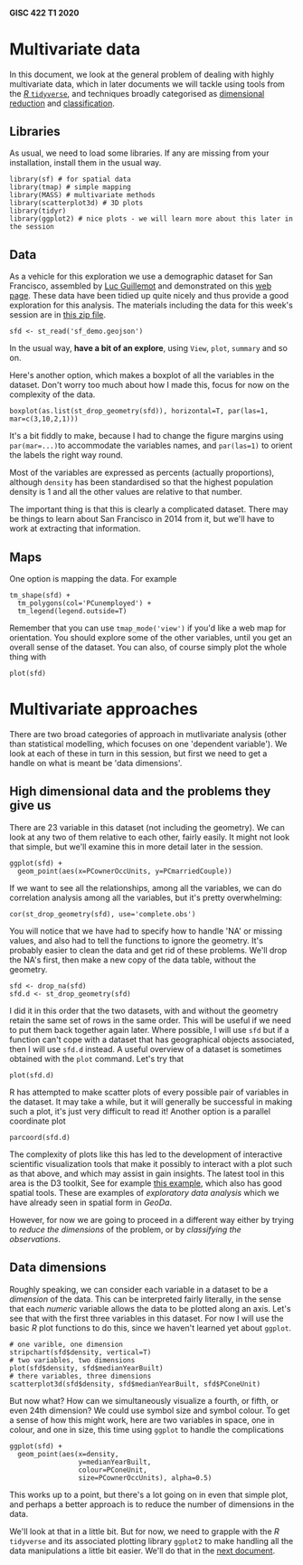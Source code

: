 #### GISC 422 T1 2020
# Multivariate data
In this document, we look at the general problem of dealing with highly multivariate data, which in later documents we will tackle using tools from the [*R* `tidyverse`](02-the-r-tidyverse.md), and techniques broadly categorised as [dimensional reduction](03-dimensional-reduction.md) and [classification](04-classification-and-clustering.md).

## Libraries
As usual, we need to load some libraries. If any are missing from your installation, install them in the usual way.
```{r}
library(sf) # for spatial data
library(tmap) # simple mapping
library(MASS) # multivariate methods
library(scatterplot3d) # 3D plots
library(tidyr)
library(ggplot2) # nice plots - we will learn more about this later in the session
```

## Data
As a vehicle for this exploration we use a demographic dataset for San Francisco, assembled by [Luc Guillemot](http://lucguillemot.com/) and demonstrated on this [web page](http://lucguillemot.com/bayareageodemo/). These data have been tidied up quite nicely and thus provide a good exploration for this analysis. The materials including the data for this week's session are in [this zip file](multivariate-analysis.zip?raw=true).
```{r}
sfd <- st_read('sf_demo.geojson')
```

In the usual way, **have a bit of an explore**, using `View`, `plot`, `summary` and so on. 

Here's another option, which makes a boxplot of all the variables in the dataset. Don't worry too much about how I made this, focus for now on the complexity of the data.
```{r}
boxplot(as.list(st_drop_geometry(sfd)), horizontal=T, par(las=1, mar=c(3,10,2,1)))
```

It's a bit fiddly to make, because I had to change the figure margins using `par(mar=...)`to accommodate the variables names, and `par(las=1)` to orient the labels the right way round.

Most of the variables are expressed as percents (actually proportions), although `density` has been standardised so that the highest population density is 1 and all the other values are relative to that number.

The important thing is that this is clearly a complicated dataset. There may be things to learn about San Francisco in 2014 from it, but we'll have to work at extracting that information.

## Maps
One option is mapping the data. For example
```{r}
tm_shape(sfd) +
  tm_polygons(col='PCunemployed') +
  tm_legend(legend.outside=T)
```

Remember that you can use `tmap_mode('view')` if you'd like a web map for orientation. You should explore some of the other variables, until you get an overall sense of the dataset. You can also, of course simply plot the whole thing with
```{r}
plot(sfd)
```

# Multivariate approaches
There are two broad categories of approach in mutlivariate analysis (other than statistical modelling, which focuses on one 'dependent variable'). We look at each of these in turn in this session, but first we need to get a handle on what is meant be 'data dimensions'.

## High dimensional data and the problems they give us
There are 23 variable in this dataset (not including the geometry). We can look at any two of them relative to each other, fairly easily. It might not look that simple, but we'll examine this in more detail later in the session.
```{r}
ggplot(sfd) +
  geom_point(aes(x=PCownerOccUnits, y=PCmarriedCouple))
```

If we want to see all the relationships, among all the variables, we can do correlation analysis among all the variables, but it's pretty overwhelming:
```{r}
cor(st_drop_geometry(sfd), use='complete.obs')
```

You will notice that we have had to specify how to handle 'NA' or missing values, and also had to tell the functions to ignore the geometry. It's probably easier to clean the data and get rid of these problems. We'll drop the NA's first, then make a new copy of the data table, without the geometry.
```{r}
sfd <- drop_na(sfd)
sfd.d <- st_drop_geometry(sfd)
```

I did it in this order that the two datasets, with and without the geometry retain the same set of rows in the same order. This will be useful if we need to put them back together again later. Where possible, I will use `sfd` but if a function can't cope with a dataset that has geographical objects associated, then I will use `sfd.d` instead. A useful overview of a dataset is sometimes obtained with the `plot` command. Let's try that
```{r}
plot(sfd.d)
```

R has attempted to make scatter plots of every possible pair of variables in the dataset. It may take a while, but it will generally be successful in making such a plot, it's just very difficult to read it! Another option is a parallel coordinate plot
```{r}
parcoord(sfd.d)
```

The complexity of plots like this has led to the development of interactive scientific visualization tools that make it possibly to interact with a plot such as that above, and which may assist in gain insights. The latest tool in this area is the D3 toolkit, See for example [this example](https://bl.ocks.org/jasondavies/1341281), which also has good spatial tools. These are examples of *exploratory data analysis* which we have already seen in spatial form in *GeoDa*.

However, for now we are going to proceed in a different way either by trying to *reduce the dimensions* of the problem, or by *classifying the observations*.

## Data dimensions
Roughly speaking, we can consider each variable in a dataset to be a *dimension* of the data. This can be interpreted fairly literally, in the sense that each *numeric* variable allows the data to be plotted along an axis. Let's see that with the first three variables in this dataset. For now I will use the basic *R* plot functions to do this, since we haven't learned yet about `ggplot`.
```{r}
# one varible, one dimension
stripchart(sfd$density, vertical=T)
# two variables, two dimensions
plot(sfd$density, sfd$medianYearBuilt)
# there variables, three dimensions
scatterplot3d(sfd$density, sfd$medianYearBuilt, sfd$PConeUnit)
```

But now what? How can we simultaneously visualize a fourth, or fifth, or even 24th dimension? We could use symbol size and symbol colour. To get a sense of how this might work, here are two variables in space, one in colour, and one in size, this time using `ggplot` to handle the complications
```{r}
ggplot(sfd) +
  geom_point(aes(x=density,
                 y=medianYearBuilt,
                 colour=PConeUnit,
                 size=PCownerOccUnits), alpha=0.5)
```

This works up to a point, but there's a lot going on in even that simple plot, and perhaps a better approach is to reduce the number of dimensions in the data.

We'll look at that in a little bit. But for now, we need to grapple with the *R* `tidyverse` and its associated plotting library `ggplot2` to make handling all the data manipulations a little bit easier. We'll do that in the [next document](02-the-tidyverse.md).
